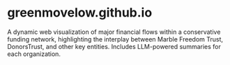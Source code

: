 # greenmovelow.github.io
A dynamic web visualization of major financial flows within a conservative funding network, highlighting the interplay between Marble Freedom Trust, DonorsTrust, and other key entities. Includes LLM-powered summaries for each organization.
